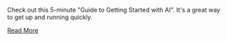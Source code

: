 Check out this 5-minute "Guide to Getting Started with AI". It's a great way to get up and running quickly. 

[Read More](/log/08/20/message.md)